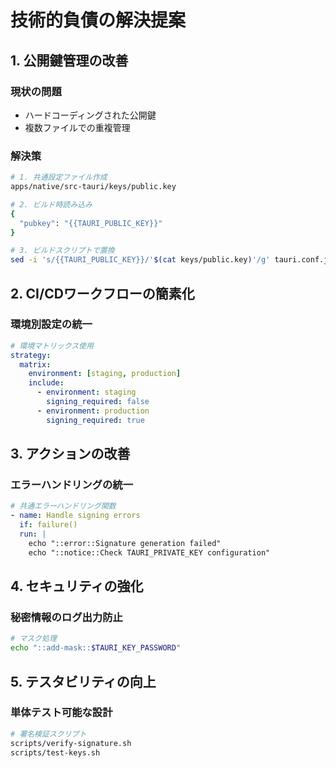 # 技術的負債の解決提案

## 1. 公開鍵管理の改善

### 現状の問題
- ハードコーディングされた公開鍵
- 複数ファイルでの重複管理

### 解決策
```bash
# 1. 共通設定ファイル作成
apps/native/src-tauri/keys/public.key

# 2. ビルド時読み込み
{
  "pubkey": "{{TAURI_PUBLIC_KEY}}"
}

# 3. ビルドスクリプトで置換
sed -i 's/{{TAURI_PUBLIC_KEY}}/'$(cat keys/public.key)'/g' tauri.conf.json
```

## 2. CI/CDワークフローの簡素化

### 環境別設定の統一
```yaml
# 環境マトリックス使用
strategy:
  matrix:
    environment: [staging, production]
    include:
      - environment: staging
        signing_required: false
      - environment: production  
        signing_required: true
```

## 3. アクションの改善

### エラーハンドリングの統一
```yaml
# 共通エラーハンドリング関数
- name: Handle signing errors
  if: failure()
  run: |
    echo "::error::Signature generation failed"
    echo "::notice::Check TAURI_PRIVATE_KEY configuration"
```

## 4. セキュリティの強化

### 秘密情報のログ出力防止
```bash
# マスク処理
echo "::add-mask::$TAURI_KEY_PASSWORD"
```

## 5. テスタビリティの向上

### 単体テスト可能な設計
```bash
# 署名検証スクリプト
scripts/verify-signature.sh
scripts/test-keys.sh
```